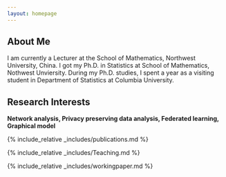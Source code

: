 ```yaml
---
layout: homepage
---
```


## About Me

I am currently a Lecturer at the School of Mathematics, Northwest University, China. I got my Ph.D. in Statistics at School of Mathematics, Nothwest Unviersity. During my Ph.D. studies, I spent a year as a visiting student in Department of Statistics at Columbia University. 


## Research Interests

 **Network analysis, Privacy preserving data analysis, Federated learning, Graphical model**  



{% include_relative _includes/publications.md %}

{% include_relative _includes/Teaching.md %}

{% include_relative _includes/workingpaper.md %}

